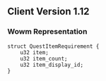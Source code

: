## Client Version 1.12

### Wowm Representation
```rust,ignore
struct QuestItemRequirement {
    u32 item;    
    u32 item_count;    
    u32 item_display_id;    
}

```
